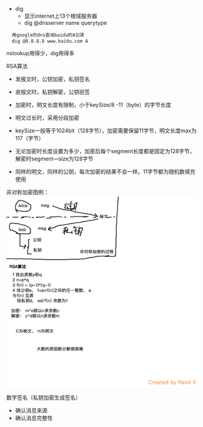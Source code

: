+ dig
  + 显示internet上13个根域服务器
  + dig @dnsserver name querytype



```
  用google的dns查询baidu的A记录
  dig @8.8.8.8 www.baidu.com A
```

nslookup用得少，dig用得多

RSA算法
+ 发报文时，公钥加密，私钥签名
+ 收报文时，私钥解密，公钥验签

+ 加密时，明文长度有限制，小于keySize/8 -11（byte）的字节长度
+ 明文过长时，采用分段加密
+ keySize一般等于1024bit（128字节），加密需要保留11字节，明文长度max为117（字节）
+ 无论加密时长度设置为多少，加密后每个segment长度都是固定为128字节，解密时segment—size为128字节
+ 同样的明文，同样的公钥，每次加密的结果不会一样。11字节都为随机数填充使用

非对称加密图例：
![image](net-image/RSA.png)

数字签名（私钥加密生成签名）
+ 确认消息来源
+ 确认消息完整性
